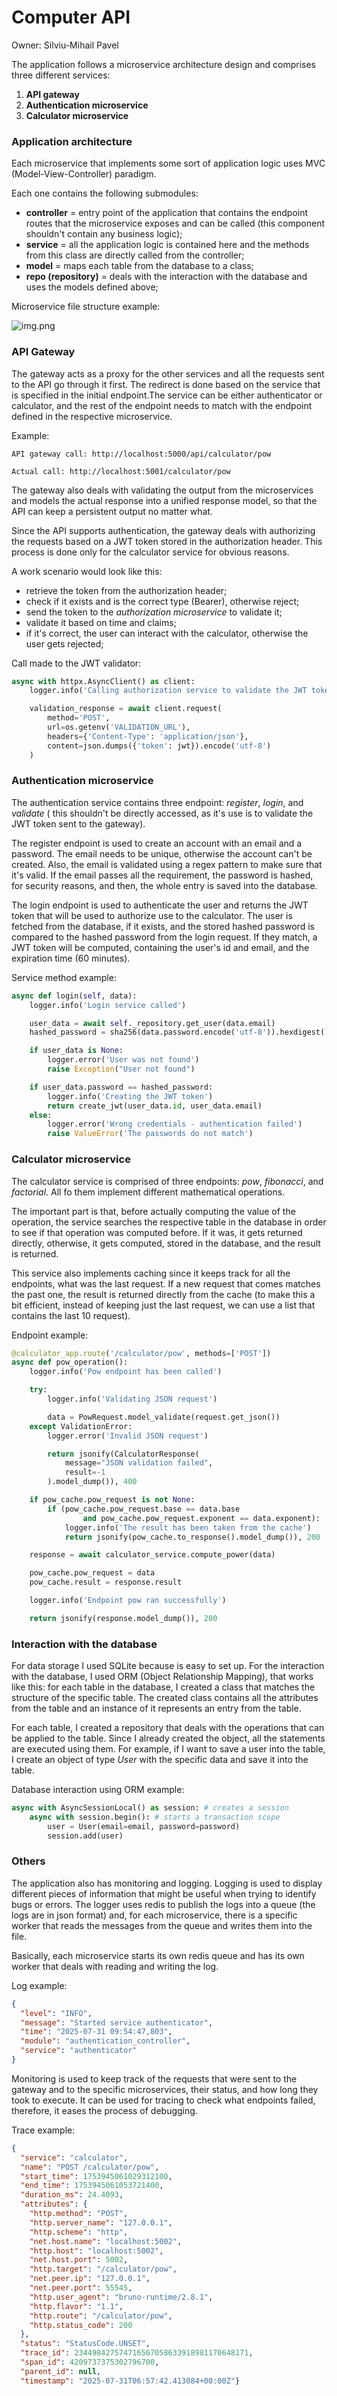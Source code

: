 ﻿# Computer API

Owner: Silviu-Mihail Pavel

The application follows a microservice architecture design and comprises 
three different services:
1. **API gateway**
2. **Authentication microservice**
3. **Calculator microservice**

### Application architecture

Each microservice that implements some sort of application logic uses MVC (Model-View-Controller) paradigm.

Each one contains the following submodules:

- **controller** = entry point of the application that contains the endpoint routes that the microservice
exposes and can be called (this component shouldn't contain any business logic);
- **service** = all the application logic is contained here and the methods from this class are directly
called from the controller;
- **model** = maps each table from the database to a class;
- **repo (repository)** = deals with the interaction with the database and uses the models defined above;

Microservice file structure example:

![img.png](img.png)

### API Gateway

The gateway acts as a proxy for the other services and all the requests sent to the
API go through it first. The redirect is done based on the service that is specified 
in the initial endpoint.The service can be either authenticator or calculator, 
and the rest of the endpoint needs to match with the endpoint defined in 
the respective microservice.

Example:
```
API gateway call: http://localhost:5000/api/calculator/pow

Actual call: http://localhost:5001/calculator/pow
```

The gateway also deals with validating the output from the microservices and models
the actual response into a unified response model, so that the API can keep a 
persistent output no matter what.

Since the API supports authentication, the gateway deals with authorizing the requests
based on a JWT token stored in the authorization header. This process is done only for
the calculator service for obvious reasons. 

A work scenario would look like this:
- retrieve the token from the authorization header;
- check if it exists and is the correct type (Bearer), otherwise reject;
- send the token to the *authorization microservice* to validate it;
- validate it based on time and claims;
- if it's correct, the user can interact with the calculator, otherwise the user gets
rejected;

Call made to the JWT validator:
```python
async with httpx.AsyncClient() as client:
    logger.info('Calling authorization service to validate the JWT token')

    validation_response = await client.request(
        method='POST',
        url=os.getenv('VALIDATION_URL'),
        headers={'Content-Type': 'application/json'},
        content=json.dumps({'token': jwt}).encode('utf-8')
    )
```

### Authentication microservice

The authentication service contains three endpoint: *register*, *login*, and *validate* (
this shouldn't be directly accessed, as it's use is to validate the JWT token sent
to the gateway).

The register endpoint is used to create an account with an email and a password. The
email needs to be unique, otherwise the account can't be created. Also, the email is validated
using a regex pattern to make sure that it's valid. If the email passes all the requirement,
the password is hashed, for security reasons, and then, the whole entry is saved
into the database.

The login endpoint is used to authenticate the user and returns the JWT token that
will be used to authorize use to the calculator. The user is fetched from the database,
if it exists, and the stored hashed password is compared to the hashed password
from the login request. If they match, a JWT token will be computed, containing the
user's id and email, and the expiration time (60 minutes).

Service method example:

```python
async def login(self, data):
    logger.info('Login service called')

    user_data = await self._repository.get_user(data.email)
    hashed_password = sha256(data.password.encode('utf-8')).hexdigest()

    if user_data is None:
        logger.error('User was not found')
        raise Exception("User not found")

    if user_data.password == hashed_password:
        logger.info('Creating the JWT token')
        return create_jwt(user_data.id, user_data.email)
    else:
        logger.error('Wrong credentials - authentication failed')
        raise ValueError('The passwords do not match')
```

### Calculator microservice

The calculator service is comprised of three endpoints: *pow*, *fibonacci*, and 
*factorial*. All fo them implement different mathematical operations.

The important part is that, before actually computing the value of the operation, the 
service searches the respective table in the database in order to see if that operation 
was computed before. If it was, it gets returned directly, otherwise, it gets computed,
stored in the database, and the result is returned.

This service also implements caching since it keeps track for all the endpoints, what
was the last request. If a new request that comes matches the past one, the result
is returned directly from the cache (to make this a bit efficient, instead of keeping
just the last request, we can use a list that contains the last 10 request). 

Endpoint example:

```python
@calculator_app.route('/calculator/pow', methods=['POST'])
async def pow_operation():
    logger.info('Pow endpoint has been called')

    try:
        logger.info('Validating JSON request')

        data = PowRequest.model_validate(request.get_json())
    except ValidationError:
        logger.error('Invalid JSON request')

        return jsonify(CalculatorResponse(
            message="JSON validation failed",
            result=-1
        ).model_dump()), 400

    if pow_cache.pow_request is not None:
        if (pow_cache.pow_request.base == data.base
                and pow_cache.pow_request.exponent == data.exponent):
            logger.info('The result has been taken from the cache')
            return jsonify(pow_cache.to_response().model_dump()), 200

    response = await calculator_service.compute_power(data)

    pow_cache.pow_request = data
    pow_cache.result = response.result

    logger.info('Endpoint pow ran successfully')

    return jsonify(response.model_dump()), 200
```

### Interaction with the database

For data storage I used SQLite because is easy to set up. For the interaction with
the database, I used ORM (Object Relationship Mapping), that works like this: for each table
in the database, I created a class that matches the structure of the specific table. The created
class contains all the attributes from the table and an instance of it represents an entry from the
table. 

For each table, I created a repository that deals with the operations that can be applied to the table.
Since I already created the object, all the statements are executed using them. For example, if I want
to save a user into the table, I create an object of type *User* with the specific data and save it
into the table.

Database interaction using ORM example:
```python
async with AsyncSessionLocal() as session: # creates a session
    async with session.begin(): # starts a transaction scope
        user = User(email=email, password=password)
        session.add(user)
```

### Others

The application also has monitoring and logging. Logging is used to display different
pieces of information that might be useful when trying to identify bugs or errors. The 
logger uses redis to publish the logs into a queue (the logs are in json format) and, for
each microservice, there is a specific worker that reads the messages from the queue and 
writes them into the file.

Basically, each microservice starts its own redis queue and has its own worker that deals with
reading and writing the log.

Log example:
```json
{
  "level": "INFO", 
  "message": "Started service authenticator", 
  "time": "2025-07-31 09:54:47,803", 
  "module": "authentication_controller", 
  "service": "authenticator"
}
```

Monitoring is used to keep track of the requests that were sent to the gateway and
to the specific microservices, their status, and how long they took to execute. It
can be used for tracing to check what endpoints failed, therefore, it eases the process
of debugging.

Trace example:
```json
{
  "service": "calculator", 
  "name": "POST /calculator/pow", 
  "start_time": 1753945061029312100, 
  "end_time": 1753945061053721400, 
  "duration_ms": 24.4093, 
  "attributes": {
    "http.method": "POST", 
    "http.server_name": "127.0.0.1", 
    "http.scheme": "http", 
    "net.host.name": "localhost:5002", 
    "http.host": "localhost:5002", 
    "net.host.port": 5002, 
    "http.target": "/calculator/pow", 
    "net.peer.ip": "127.0.0.1", 
    "net.peer.port": 55545, 
    "http.user_agent": "bruno-runtime/2.8.1", 
    "http.flavor": "1.1", 
    "http.route": "/calculator/pow", 
    "http.status_code": 200
  }, 
  "status": "StatusCode.UNSET", 
  "trace_id": 234498427574716567058633918981170648171, 
  "span_id": 4209737375302796700, 
  "parent_id": null, 
  "timestamp": "2025-07-31T06:57:42.413084+00:00Z"}
```

